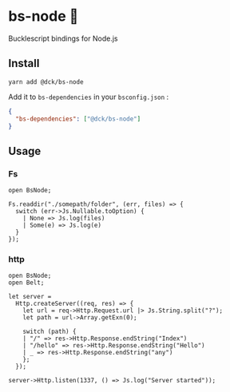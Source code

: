 # bs-node 🚧

Bucklescript bindings for Node.js

## Install

```
yarn add @dck/bs-node
```

Add it to `bs-dependencies` in your `bsconfig.json` :

```json
{
  "bs-dependencies": ["@dck/bs-node"]
}
```

## Usage

### Fs

```reason
open BsNode;

Fs.readdir("./somepath/folder", (err, files) => {
  switch (err->Js.Nullable.toOption) {
    | None => Js.log(files)
    | Some(e) => Js.log(e)
  }
});
```

### http

```reason
open BsNode;
open Belt;

let server =
  Http.createServer((req, res) => {
    let url = req->Http.Request.url |> Js.String.split("?");
    let path = url->Array.getExn(0);

    switch (path) {
    | "/" => res->Http.Response.endString("Index")
    | "/hello" => res->Http.Response.endString("Hello")
    | _ => res->Http.Response.endString("any")
    };
  });

server->Http.listen(1337, () => Js.log("Server started"));
```
